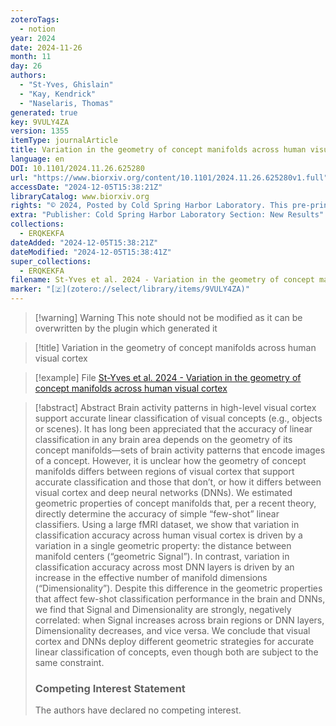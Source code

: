 ```yaml
---
zoteroTags:
  - notion
year: 2024
date: 2024-11-26
month: 11
day: 26
authors:
  - "St-Yves, Ghislain"
  - "Kay, Kendrick"
  - "Naselaris, Thomas"
generated: true
key: 9VULY4ZA
version: 1355
itemType: journalArticle
title: Variation in the geometry of concept manifolds across human visual cortex
language: en
DOI: 10.1101/2024.11.26.625280
url: "https://www.biorxiv.org/content/10.1101/2024.11.26.625280v1.full"
accessDate: "2024-12-05T15:38:21Z"
libraryCatalog: www.biorxiv.org
rights: "© 2024, Posted by Cold Spring Harbor Laboratory. This pre-print is available under a Creative Commons License (Attribution-NoDerivs 4.0 International), CC BY-ND 4.0, as described at http://creativecommons.org/licenses/by-nd/4.0/"
extra: "Publisher: Cold Spring Harbor Laboratory Section: New Results"
collections:
  - ERQKEKFA
dateAdded: "2024-12-05T15:38:21Z"
dateModified: "2024-12-05T15:38:41Z"
super_collections:
  - ERQKEKFA
filename: St-Yves et al. 2024 - Variation in the geometry of concept manifolds across human visual cortex
marker: "[🇿](zotero://select/library/items/9VULY4ZA)"
---
```


>[!warning] Warning
> This note should not be modified as it can be overwritten by the plugin which generated it

> [!title] Variation in the geometry of concept manifolds across human visual cortex

> [!example] File
> [St-Yves et al. 2024 - Variation in the geometry of concept manifolds across human visual cortex](St-Yves%20et%20al.%202024%20-%20Variation%20in%20the%20geometry%20of%20concept%20manifolds%20across%20human%20visual%20cortex.pdf)

> [!abstract] Abstract
> Brain activity patterns in high-level visual cortex support accurate linear classification of visual concepts (e.g., objects or scenes). It has long been appreciated that the accuracy of linear classification in any brain area depends on the geometry of its concept manifolds—sets of brain activity patterns that encode images of a concept. However, it is unclear how the geometry of concept manifolds differs between regions of visual cortex that support accurate classification and those that don’t, or how it differs between visual cortex and deep neural networks (DNNs). We estimated geometric properties of concept manifolds that, per a recent theory, directly determine the accuracy of simple “few-shot” linear classifiers. Using a large fMRI dataset, we show that variation in classification accuracy across human visual cortex is driven by a variation in a single geometric property: the distance between manifold centers (“geometric Signal”). In contrast, variation in classification accuracy across most DNN layers is driven by an increase in the effective number of manifold dimensions (“Dimensionality”). Despite this difference in the geometric properties that affect few-shot classification performance in the brain and DNNs, we find that Signal and Dimensionality are strongly, negatively correlated: when Signal increases across brain regions or DNN layers, Dimensionality decreases, and vice versa. We conclude that visual cortex and DNNs deploy different geometric strategies for accurate linear classification of concepts, even though both are subject to the same constraint.
> 
> ### Competing Interest Statement
> 
> The authors have declared no competing interest.


